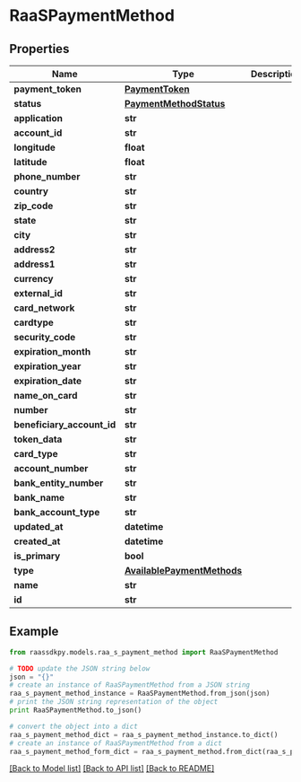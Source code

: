 # RaaSPaymentMethod


## Properties
Name | Type | Description | Notes
------------ | ------------- | ------------- | -------------
**payment_token** | [**PaymentToken**](PaymentToken.md) |  | [optional] 
**status** | [**PaymentMethodStatus**](PaymentMethodStatus.md) |  | [optional] 
**application** | **str** |  | [optional] 
**account_id** | **str** |  | [optional] 
**longitude** | **float** |  | [optional] 
**latitude** | **float** |  | [optional] 
**phone_number** | **str** |  | [optional] 
**country** | **str** |  | 
**zip_code** | **str** |  | [optional] 
**state** | **str** |  | [optional] 
**city** | **str** |  | [optional] 
**address2** | **str** |  | [optional] 
**address1** | **str** |  | [optional] 
**currency** | **str** |  | [optional] 
**external_id** | **str** |  | [optional] 
**card_network** | **str** |  | [optional] 
**cardtype** | **str** |  | [optional] 
**security_code** | **str** |  | [optional] 
**expiration_month** | **str** |  | [optional] 
**expiration_year** | **str** |  | [optional] 
**expiration_date** | **str** |  | [optional] 
**name_on_card** | **str** |  | [optional] 
**number** | **str** |  | [optional] 
**beneficiary_account_id** | **str** |  | [optional] 
**token_data** | **str** |  | [optional] 
**card_type** | **str** |  | [optional] 
**account_number** | **str** |  | [optional] 
**bank_entity_number** | **str** |  | [optional] 
**bank_name** | **str** |  | [optional] 
**bank_account_type** | **str** |  | [optional] 
**updated_at** | **datetime** |  | [optional] 
**created_at** | **datetime** |  | [optional] 
**is_primary** | **bool** |  | [optional] 
**type** | [**AvailablePaymentMethods**](AvailablePaymentMethods.md) |  | 
**name** | **str** |  | [optional] 
**id** | **str** |  | [optional] 

## Example

```python
from raassdkpy.models.raa_s_payment_method import RaaSPaymentMethod

# TODO update the JSON string below
json = "{}"
# create an instance of RaaSPaymentMethod from a JSON string
raa_s_payment_method_instance = RaaSPaymentMethod.from_json(json)
# print the JSON string representation of the object
print RaaSPaymentMethod.to_json()

# convert the object into a dict
raa_s_payment_method_dict = raa_s_payment_method_instance.to_dict()
# create an instance of RaaSPaymentMethod from a dict
raa_s_payment_method_form_dict = raa_s_payment_method.from_dict(raa_s_payment_method_dict)
```
[[Back to Model list]](../README.md#documentation-for-models) [[Back to API list]](../README.md#documentation-for-api-endpoints) [[Back to README]](../README.md)


